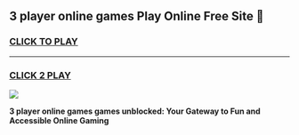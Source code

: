 
## 3 player online games Play Online Free Site 👋
<h3>
<a href="https://download.freeplayer.one?title=3_player_online_games&ref=21F">CLICK TO PLAY</a></h3>
<hr>

<h3>
<a href="https://download.freeplayer.one?title=3_player_online_games&ref=21F">CLICK 2 PLAY</a>
  
</h3>

<a href="https://download.freeplayer.one?title=3_player_online_games&ref=21F"><img src="https://cdnb.artstation.com/p/assets/images/images/032/539/853/original/anto-thomas-button-gif.gif"></a>


**3 player online games games unblocked: Your Gateway to Fun and Accessible Online Gaming**
